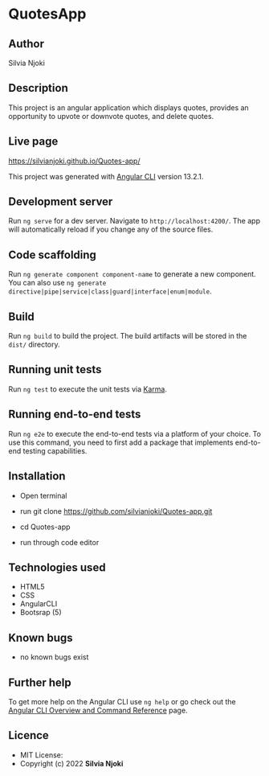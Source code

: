 # QuotesApp

## Author 
Silvia Njoki

## Description
This project is an angular application which displays quotes, provides an opportunity to upvote or downvote quotes, and delete quotes.

## Live page

https://silvianjoki.github.io/Quotes-app/

This project was generated with [Angular CLI](https://github.com/angular/angular-cli) version 13.2.1.

## Development server

Run `ng serve` for a dev server. Navigate to `http://localhost:4200/`. The app will automatically reload if you change any of the source files.

## Code scaffolding

Run `ng generate component component-name` to generate a new component. You can also use `ng generate directive|pipe|service|class|guard|interface|enum|module`.

## Build

Run `ng build` to build the project. The build artifacts will be stored in the `dist/` directory.

## Running unit tests

Run `ng test` to execute the unit tests via [Karma](https://karma-runner.github.io).

## Running end-to-end tests

Run `ng e2e` to execute the end-to-end tests via a platform of your choice. To use this command, you need to first add a package that implements end-to-end testing capabilities.

## Installation
* Open terminal

* run git clone https://github.com/silvianjoki/Quotes-app.git

* cd Quotes-app

* run through code editor

## Technologies used
* HTML5
* CSS
* AngularCLI
* Bootsrap (5)

## Known bugs

* no known bugs exist

## Further help

To get more help on the Angular CLI use `ng help` or go check out the [Angular CLI Overview and Command Reference](https://angular.io/cli) page.

## Licence
 * MIT License:
 * Copyright (c) 2022 **Silvia Njoki**